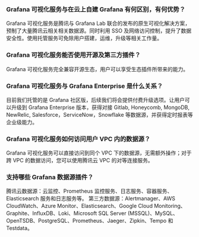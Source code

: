 [](id:que1)
### Grafana 可视化服务与在云上自建 Grafana 有何区别，有何优势？

Grafana 可视化服务是腾讯与 Grafana Lab 联合的发布的原生可视化解决方案， 预制了大量腾讯云相关相关数据源。同时利用 SSO 及网络访问控制，提升了数据安全性。使用托管服务可免除用户搭建，运维，升级等相关工作量。

[](id:que2)
### Grafana 可视化服务能否使用开源及第三方插件？
Grafana 可视化服务完全兼容开源生态，用户可以享受生态插件所带来的能力。

[](id:que3)
### Grafana 可视化服务与 Grafana Enterprise 是什么关系？

目前我们托管的是 Grafana 社区版，后续我们将会提供付费升级选项。让用户可以升级到 Grafana Enterprise 版本，获得对接 Gitlab, Honeycomb, MongoDB, NewRelic, Salesforce，ServiceNow，Snowflake 等数据源，并获得定时报表等企业级能力。

[](id:que4)
### Grafana 可视化服务如何访问用户 VPC 内的数据源？

Grafana 可视化服务可以直接访问到同个 VPC 下的数据源，无需额外操作；对于跨 VPC 的数据访问，您可以使用腾讯云 VPC 的对等连接服务。

[](id:que5)
### 支持哪些 Grafana 数据源插件？

腾讯云数据源：云监控、Prometheus 监控服务、日志服务、容器服务、Elasticsearch 服务和日志服务等。
第三方数据源：Alertmanager、AWS CloudWatch、Azure Monitor、Elasticsearch、Google Cloud Monitoring、Graphite、InfluxDB、Loki、Microsoft SQL Server (MSSQL)、MySQL、OpenTSDB、PostgreSQL、Prometheus、Jaeger、Zipkin、Tempo 和 Testdata。
